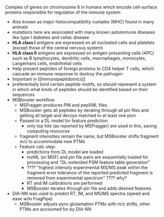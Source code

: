 Complex of genes on chromosome 6 in humans which encode cell-surface proteins responsible for regulation of the immune system
- Also known as major histocompatibility complex (MHC) found in many animals
- mutations here are associated with many known autoimmune diseases like type I diabetes and celiac disease
- **HLA class I** antigens are expressed on all nucleated cells and platelets (except those of the central nervous system)
- **HLA class II** antigens are expressed on antigen presenting cells (APC) such as B lymphocytes, dendritic cells, macrophages, monocytes, Langerhans cells, endothelial cells
- Help present peptides of foreign proteins to CD4 helper T cells, which cascade an immune response to destroy the pathogen
- Important in [[Immunopeptidomics]]
- preferentially bind certain peptide motifs, so should represent a system in which what kinds of peptides should be identified based on their sequences
- MSBooster workflow
	- MSFragger produces PIN and pepXML files
	- MSBooster gets all peptides by iterating through all pin files and getting all target and decoys matched to at least one psm
	- Passed to a DL model for feature prediction
		- only top hits (as reported by MSFragger) are used in this, saving computing resources
	- fragment intensities remain the same, but MSBooster shifts fragment m/z to accommodate new PTMs
	- Feature calc step:
		- predictions from DL model are loaded
		- mzML (or MGF) and pin file pairs are sequentially loaded for processing and "DL-extended PSM feature table generation"
		- ???? "highest intensity experimental MS/MS peak within the fragment error tolerance of the reported predicted fragment is removed from experimental spectrum" ???? why?
		- RT and IM calibrations are performed
		- MSBooster iterates through pin file and adds desired features
- DIA-NN was used to predict RT, IM, and MS/MS spectra (speed and ease w/in FragPipe)
	- MSBooster adjusts pyro-glutamation PTMs with m/z shifts, other PTMs are accounted for by DIA-NN